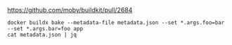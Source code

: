 https://github.com/moby/buildkit/pull/2684

```console
docker buildx bake --metadata-file metadata.json --set *.args.foo=bar --set *.args.bar=foo app
cat metadata.json | jq
```
